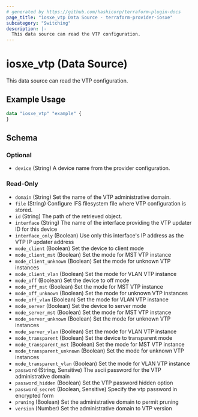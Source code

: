```yaml
---
# generated by https://github.com/hashicorp/terraform-plugin-docs
page_title: "iosxe_vtp Data Source - terraform-provider-iosxe"
subcategory: "Switching"
description: |-
  This data source can read the VTP configuration.
---
```


# iosxe_vtp (Data Source)

This data source can read the VTP configuration.

## Example Usage

```terraform
data "iosxe_vtp" "example" {
}
```

<!-- schema generated by tfplugindocs -->
## Schema

### Optional

- `device` (String) A device name from the provider configuration.

### Read-Only

- `domain` (String) Set the name of the VTP administrative domain.
- `file` (String) Configure IFS filesystem file where VTP configuration is stored.
- `id` (String) The path of the retrieved object.
- `interface` (String) The name of the interface providing the VTP updater ID for this device
- `interface_only` (Boolean) Use only this interface's IP address as the VTP IP updater address
- `mode_client` (Boolean) Set the device to client mode
- `mode_client_mst` (Boolean) Set the mode for MST VTP instance
- `mode_client_unknown` (Boolean) Set the mode for unknown VTP instances
- `mode_client_vlan` (Boolean) Set the mode for VLAN VTP instance
- `mode_off` (Boolean) Set the device to off mode
- `mode_off_mst` (Boolean) Set the mode for MST VTP instance
- `mode_off_unknown` (Boolean) Set the mode for unknown VTP instances
- `mode_off_vlan` (Boolean) Set the mode for VLAN VTP instance
- `mode_server` (Boolean) Set the device to server mode
- `mode_server_mst` (Boolean) Set the mode for MST VTP instance
- `mode_server_unknown` (Boolean) Set the mode for unknown VTP instances
- `mode_server_vlan` (Boolean) Set the mode for VLAN VTP instance
- `mode_transparent` (Boolean) Set the device to transparent mode
- `mode_transparent_mst` (Boolean) Set the mode for MST VTP instance
- `mode_transparent_unknown` (Boolean) Set the mode for unknown VTP instances
- `mode_transparent_vlan` (Boolean) Set the mode for VLAN VTP instance
- `password` (String, Sensitive) The ascii password for the VTP administrative domain
- `password_hidden` (Boolean) Set the VTP password hidden option
- `password_secret` (Boolean, Sensitive) Specify the vtp password in encrypted form
- `pruning` (Boolean) Set the administrative domain to permit pruning
- `version` (Number) Set the administrative domain to VTP version
